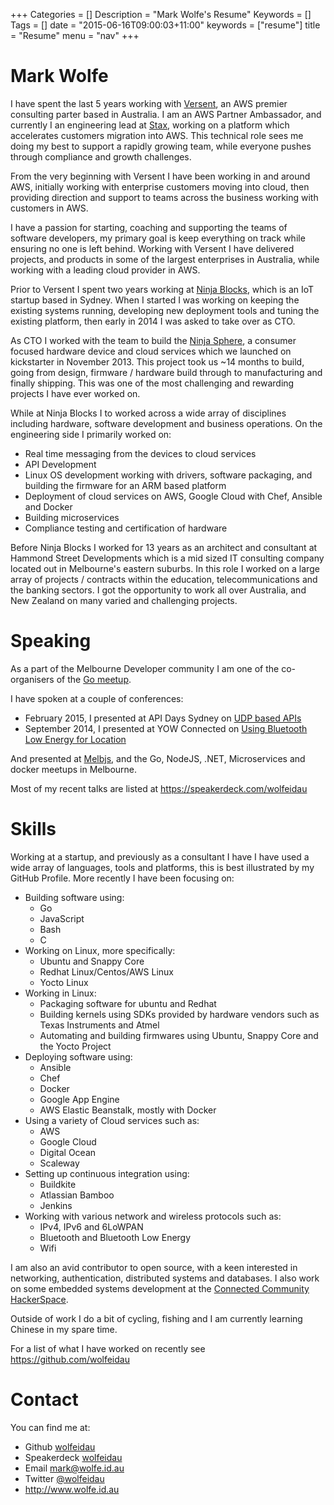 +++
Categories = []
Description = "Mark Wolfe's Resume"
Keywords = []
Tags = []
date = "2015-06-16T09:00:03+11:00"
keywords = ["resume"]
title = "Resume"
menu = "nav"
+++

# Mark Wolfe

I have spent the last 5 years working with [Versent](https://versent.com.au/), an AWS premier consulting parter based in Australia. I am an AWS Partner Ambassador, and currently I an engineering lead at [Stax](https://www.stax.io), working on a platform which accelerates customers migration into AWS. This technical role sees me doing my best to support a rapidly growing team, while everyone pushes through compliance and growth challenges. 

From the very beginning with Versent I have been working in and around AWS, initially working with enterprise customers moving into cloud, then providing direction and support to teams across the business working with customers in AWS.

I have a passion for starting, coaching and supporting the teams of software developers, my primary goal is keep everything on track while ensuring no one is left behind. Working with Versent I have delivered projects, and products in some of the largest enterprises in Australia, while working with a leading cloud provider in AWS. 

Prior to Versent I spent two years working at [Ninja Blocks](https://ninjablocks.com/), which is an IoT startup based in Sydney. When I started I was working on keeping the existing systems running, developing new deployment tools and tuning the existing platform, then early in 2014 I was asked to take over as CTO.

As CTO I worked with the team to build the [Ninja Sphere](https://www.kickstarter.com/projects/ninja/ninja-sphere-next-generation-control-of-your-envir), a consumer focused hardware device and cloud services which we launched on kickstarter in November 2013. This project took us ~14 months to build, going from design, firmware / hardware build through to manufacturing and finally shipping. This was one of the most challenging and rewarding projects I have ever worked on.

While at Ninja Blocks I to worked across a wide array of disciplines including hardware, software development and business operations. On the engineering side I primarily worked on:

* Real time messaging from the devices to cloud services
* API Development
* Linux OS development working with drivers, software packaging, and building the firmware for an ARM based platform
* Deployment of cloud services on AWS, Google Cloud with Chef, Ansible and Docker
* Building microservices
* Compliance testing and certification of hardware

Before Ninja Blocks I worked for 13 years as an architect and consultant at Hammond Street Developments which is a mid sized IT consulting company located out in Melbourne's eastern suburbs. In this role I worked on a large array of projects / contracts within the education, telecommunications and the banking sectors. I got the opportunity to work all over Australia, and New Zealand on many varied and challenging projects.

# Speaking

As a part of the Melbourne Developer community I am one of the co-organisers of the [Go meetup](http://www.meetup.com/golang-mel/).

I have spoken at a couple of conferences:

* February 2015, I presented at API Days Sydney on [UDP based APIs](https://speakerdeck.com/wolfeidau/beyond-http-breaking-free-of-the-web)
* September 2014, I presented at YOW Connected on [Using Bluetooth Low Energy for Location](https://speakerdeck.com/wolfeidau/using-bluetooth-low-energy-for-location)

And presented at [Melbjs](http://melbjs.com/), and the Go, NodeJS, .NET, Microservices and docker meetups in Melbourne.

Most of my recent talks are listed at https://speakerdeck.com/wolfeidau

# Skills

Working at a startup, and previously as a consultant I have I have used a wide array of languages, tools and platforms, this is best illustrated by my GitHub Profile. More recently I have been focusing on:

* Building software using:
  * Go
  * JavaScript
  * Bash
  * C
* Working on Linux, more specifically:
  * Ubuntu and Snappy Core
  * Redhat Linux/Centos/AWS Linux
  * Yocto Linux
* Working in Linux:
  * Packaging software for ubuntu and Redhat
  * Building kernels using SDKs provided by hardware vendors such as Texas Instruments and Atmel
  * Automating and building firmwares using Ubuntu, Snappy Core and the Yocto Project
* Deploying software using:
  * Ansible
  * Chef
  * Docker
  * Google App Engine
  * AWS Elastic Beanstalk, mostly with Docker
* Using a variety of Cloud services such as:
  * AWS
  * Google Cloud
  * Digital Ocean
  * Scaleway
* Setting up continuous integration using:
  * Buildkite
  * Atlassian Bamboo
  * Jenkins
* Working with various network and wireless protocols such as:
  * IPv4, IPv6 and 6LoWPAN
  * Bluetooth and Bluetooth Low Energy
  * Wifi

I am also an avid contributor to open source, with a keen interested in networking, authentication, distributed systems and databases. I also work on some embedded systems development at the [Connected Community HackerSpace](http://www.hackmelbourne.org/).

Outside of work I do a bit of cycling, fishing and I am currently learning Chinese in my spare time.

For a list of what I have worked on recently see https://github.com/wolfeidau

# Contact

You can find me at:

* Github [wolfeidau](https://github.com/wolfeidau)
* Speakerdeck [wolfeidau](https://speakerdeck.com/wolfeidau)
* Email [mark@wolfe.id.au](mailto:mark@wolfe.id.au)
* Twitter [@wolfeidau](https://twitter.com/wolfeidau)
* http://www.wolfe.id.au
